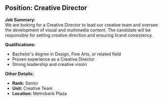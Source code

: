 ## **Position: Creative Director**

**Job Summary:**  
We are looking for a Creative Director to lead our creative team and oversee the development of visual and multimedia content. The candidate will be responsible for setting creative direction and ensuring brand consistency.

**Qualifications:**  
- Bachelor's degree in Design, Fine Arts, or related field
- Proven experience as a Creative Director
- Strong leadership and creative vision

**Other Details:**
- **Rank:** Senior
- **Unit:** Creative Team
- **Location:** Metrobank Plaza